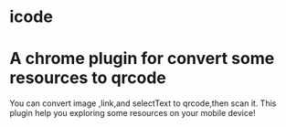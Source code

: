 icode
=====

A chrome plugin for convert some resources to qrcode
=====
You can convert image ,link,and selectText to qrcode,then scan it. This plugin help you exploring some resources on your mobile device!
